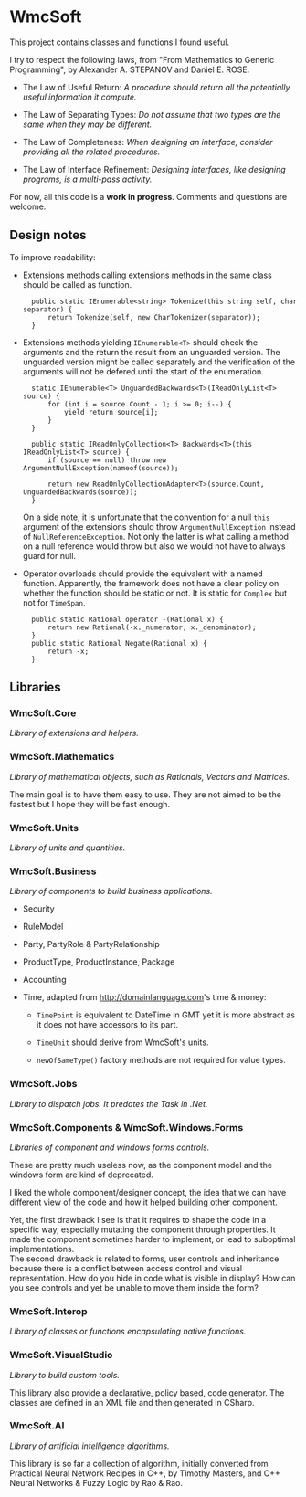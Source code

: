 # WmcSoft
This project contains classes and functions I found useful.

I try to respect the following laws, from "From Mathematics to Generic Programming", by Alexander A. STEPANOV and Daniel E. ROSE.

- The Law of Useful Return: _A procedure should return all the potentially useful information it compute._

- The Law of Separating Types: _Do not assume that two types are the same when they may be different._

- The Law of Completeness: _When designing an interface, consider providing all the related procedures._

- The Law of Interface Refinement: _Designing interfaces, like designing programs, is a multi-pass activity._

For now, all this code is a **work in progress**. Comments and questions are welcome.

## Design notes

To improve readability:

- Extensions methods calling extensions methods in the same class should be called as function.

        public static IEnumerable<string> Tokenize(this string self, char separator) {
            return Tokenize(self, new CharTokenizer(separator));
        }

- Extensions methods yielding `IEnumerable<T>` should check the arguments and the return the result from an unguarded version. 
  The unguarded version might be called separately and the verification of the arguments will not be defered until the start 
  of the enumeration.

        static IEnumerable<T> UnguardedBackwards<T>(IReadOnlyList<T> source) {
            for (int i = source.Count - 1; i >= 0; i--) {
                yield return source[i];
            }
        }

        public static IReadOnlyCollection<T> Backwards<T>(this IReadOnlyList<T> source) {
            if (source == null) throw new ArgumentNullException(nameof(source));

            return new ReadOnlyCollectionAdapter<T>(source.Count, UnguardedBackwards(source));
        }

  On a side note, it is unfortunate that the convention for a null `this` argument of the extensions should throw `ArgumentNullException`
  instead of `NullReferenceException`. Not only the latter is what calling a method on a null reference would throw but also we would not
  have to always guard for null.

- Operator overloads should provide the equivalent with a named function. Apparently, the framework does not have 
a clear policy on whether the function should be static or not. It is static for `Complex` but not for `TimeSpan`.

        public static Rational operator -(Rational x) {
            return new Rational(-x._numerator, x._denominator);
        }
        public static Rational Negate(Rational x) {
            return -x;
        }


## Libraries

### WmcSoft.Core
_Library of extensions and helpers._

### WmcSoft.Mathematics
_Library of mathematical objects, such as Rationals, Vectors and Matrices._

The main goal is to have 
them easy to use. They are not aimed to be the fastest but I hope they will be fast enough.

### WmcSoft.Units
_Library of units and quantities._

### WmcSoft.Business
_Library of components to build business applications._

- Security

- RuleModel

- Party, PartyRole & PartyRelationship

- ProductType, ProductInstance, Package

- Accounting

- Time, adapted from <http://domainlanguage.com>'s time & money:

  - `TimePoint` is equivalent to DateTime in GMT yet it is more abstract as it does not have accessors to its part.

  - `TimeUnit` should derive from WmcSoft's units.

  - `newOfSameType()` factory methods are not required for value types.

### WmcSoft.Jobs
_Library to dispatch jobs. It predates the Task in .Net._

### WmcSoft.Components & WmcSoft.Windows.Forms
_Libraries of component and windows forms controls._

These are pretty much useless now, as the component model and the windows form are kind of deprecated.

I liked the whole component/designer concept, the idea that we can have different view of the code
and how it helped building other component.

Yet, the first drawback I see is that it requires to shape the code in a specific way, 
especially mutating the component through properties. It made the component sometimes harder 
to implement, or lead to suboptimal implementations.  
The second drawback is related to forms, user controls and inheritance because there is a conflict 
between access control and visual representation. How do you hide in code what is visible in display? 
How can you see controls and yet be unable to move them inside the form? 

### WmcSoft.Interop
_Library of classes or functions encapsulating native functions._

### WmcSoft.VisualStudio
_Library to build custom tools._

This library also provide a declarative, policy based, code generator. 
The classes are defined in an XML file and then generated in CSharp.

### WmcSoft.AI
_Library of artificial intelligence algorithms._

This library is so far a collection of algorithm, initially converted from Practical Neural Network Recipes in C++, 
by Timothy Masters, and C++ Neural Networks & Fuzzy Logic by Rao & Rao.
